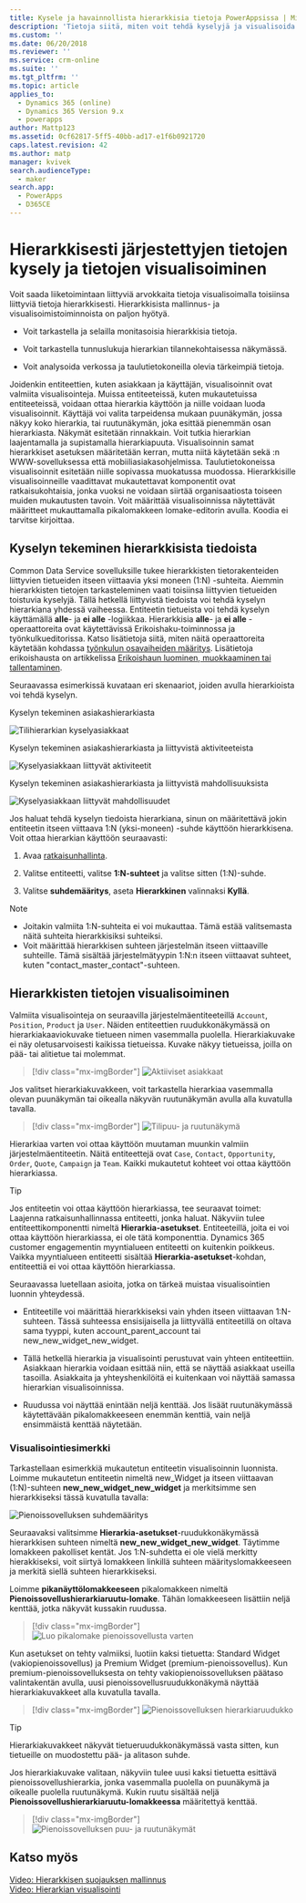 ```yaml
---
title: Kysele ja havainnollista hierarkkisia tietoja PowerAppsissa | MicrosoftDocs
description: 'Tietoja siitä, miten voit tehdä kyselyjä ja visualisoida hierarkiaan liittyviä tietoja'
ms.custom: ''
ms.date: 06/20/2018
ms.reviewer: ''
ms.service: crm-online
ms.suite: ''
ms.tgt_pltfrm: ''
ms.topic: article
applies_to:
  - Dynamics 365 (online)
  - Dynamics 365 Version 9.x
  - powerapps
author: Mattp123
ms.assetid: 0cf62817-5ff5-40bb-ad17-e1f6b0921720
caps.latest.revision: 42
ms.author: matp
manager: kvivek
search.audienceType:
  - maker
search.app:
  - PowerApps
  - D365CE
---
```

# <a name="query-and-visualize-hierarchically-related-data"></a>Hierarkkisesti järjestettyjen tietojen kysely ja tietojen visualisoiminen

Voit saada liiketoimintaan liittyviä arvokkaita tietoja visualisoimalla toisiinsa liittyviä tietoja hierarkkisesti. Hierarkkisista mallinnus- ja visualisoimistoiminnoista on paljon hyötyä.  
  
-   Voit tarkastella ja selailla monitasoisia hierarkkisia tietoja.  
  
-   Voit tarkastella tunnuslukuja hierarkian tilannekohtaisessa näkymässä.  
  
-   Voit analysoida verkossa ja taulutietokoneilla olevia tärkeimpiä tietoja.  
  
Joidenkin entiteettien, kuten asiakkaan ja käyttäjän, visualisoinnit ovat valmiita visualisointeja. Muissa entiteeteissä, kuten mukautetuissa entiteeteissä, voidaan ottaa hierarkia käyttöön ja niille voidaan luoda visualisoinnit. Käyttäjä voi valita tarpeidensa mukaan puunäkymän, jossa näkyy koko hierarkia, tai ruutunäkymän, joka esittää pienemmän osan hierarkiasta. Näkymät esitetään rinnakkain. Voit tutkia hierarkian laajentamalla ja supistamalla hierarkiapuuta. Visualisoinnin samat hierarkkiset asetuksen määritetään kerran, mutta niitä käytetään sekä :n WWW-sovelluksessa että mobiiliasiakasohjelmissa. Taulutietokoneissa visualisoinnit esitetään niille sopivassa muokatussa muodossa. Hierarkkisille visualisoinneille vaadittavat mukautettavat komponentit ovat ratkaisukohtaisia, jonka vuoksi ne voidaan siirtää organisaatiosta toiseen muiden mukautusten tavoin. Voit määrittää visualisoinnissa näytettävät määritteet mukauttamalla pikalomakkeen lomake-editorin avulla. Koodia ei tarvitse kirjoittaa.  
  
<a name="BKMK_Querydata"></a>   
## <a name="query-hierarchical-data"></a>Kyselyn tekeminen hierarkkisista tiedoista  
 Common Data Service sovelluksille tukee hierarkkisten tietorakenteiden liittyvien tietueiden itseen viittaavia yksi moneen (1:N) -suhteita. Aiemmin hierarkkisten tietojen tarkasteleminen vaati toisiinsa liittyvien tietueiden toistuvia kyselyjä. Tällä hetkellä liittyvistä tiedoista voi tehdä kyselyn hierarkiana yhdessä vaiheessa. Entiteetin tietueista voi tehdä kyselyn käyttämällä **alle**- ja **ei alle** -logiikkaa. Hierarkkisia **alle**- ja **ei alle** -operaattoreita ovat käytettävissä Erikoishaku-toiminnossa ja työnkulkueditorissa. Katso lisätietoja siitä, miten näitä operaattoreita käytetään kohdassa [työnkulun osavaiheiden määritys](/flow/configure-workflow-steps). Lisätietoja erikoishausta on artikkelissa [Erikoishaun luominen, muokkaaminen tai tallentaminen](https://docs.microsoft.com/dynamics365/customer-engagement/basics/save-advanced-find-search).  
  
 Seuraavassa esimerkissä kuvataan eri skenaariot, joiden avulla hierarkioista voi tehdä kyselyn.  
  
 Kyselyn tekeminen asiakashierarkiasta  
  
 ![Tilihierarkian kyselyasiakkaat](media/query-accounts.png "Tilihierarkian kyselyasiakkaat")  
  
 Kyselyn tekeminen asiakashierarkiasta ja liittyvistä aktiviteeteista  
  
 ![Kyselyasiakkaan liittyvät aktiviteetit](media/query-account-related-activities.png "Kyselyasiakkaan liittyvät aktiviteetit")  
  
 Kyselyn tekeminen asiakashierarkiasta ja liittyvistä mahdollisuuksista  
  
 ![Kyselyasiakkaan liittyvät mahdollisuudet](media/query-account-related-opportunities.png "Kyselyasiakkaan liittyvät mahdollisuudet")  
  
 Jos haluat tehdä kyselyn tiedoista hierarkiana, sinun on määritettävä jokin entiteetin itseen viittaava 1:N (yksi-moneen) -suhde käyttöön hierarkkisena. Voit ottaa hierarkian käyttöön seuraavasti:  
  
1.  Avaa [ratkaisunhallinta](../model-driven-apps/advanced-navigation.md#solution-explorer). 
  
2.  Valitse entiteetti, valitse **1:N-suhteet** ja valitse sitten (1:N)-suhde. 

3.  Valitse **suhdemääritys**, aseta **Hierarkkinen** valinnaksi **Kyllä**.  
  
> [!NOTE]
> - Joitakin valmiita 1:N-suhteita ei voi mukauttaa. Tämä estää valitsemasta näitä suhteita hierarkkisiksi suhteiksi.  
> - Voit määrittää hierarkkisen suhteen järjestelmän itseen viittaaville suhteille. Tämä sisältää järjestelmätyypin 1:N:n itseen viittaavat suhteet, kuten "contact_master_contact"-suhteen.  
  
<a name="BKMK_Visualizedata"></a>   
## <a name="visualize-hierarchical-data"></a>Hierarkkisten tietojen visualisoiminen  
 Valmiita visualisointeja on seuraavilla järjestelmäentiteeteillä `Account`, `Position`, `Product` ja `User`. Näiden entiteettien ruudukkonäkymässä on hierarkiakaaviokuvake tietueen nimen vasemmalla puolella. Hierarkiakuvake ei näy oletusarvoisesti kaikissa tietueissa. Kuvake näkyy tietueissa, joilla on pää- tai alitietue tai molemmat.  
 
 > [!div class="mx-imgBorder"] 
 > ![Aktiiviset asiakkaat](media/cust-hs-active-account.png "Aktiiviset asiakkaat")  
  
 Jos valitset hierarkiakuvakkeen, voit tarkastella hierarkiaa vasemmalla olevan puunäkymän tai oikealla näkyvän ruutunäkymän avulla alla kuvatulla tavalla.  
  
> [!div class="mx-imgBorder"] 
> ![Tilipuu- ja ruutunäkymä](media/hierachy-security-accounts-tile-view.png "Tilipuu- ja ruutunäkymä")  
  
 Hierarkiaa varten voi ottaa käyttöön muutaman muunkin valmiin järjestelmäentiteetin. Näitä entiteettejä ovat `Case`, `Contact`, `Opportunity`, `Order`, `Quote`, `Campaign` ja `Team`. Kaikki mukautetut kohteet voi ottaa käyttöön hierarkiassa.  
  
> [!TIP]
>  Jos entiteetin voi ottaa käyttöön hierarkiassa, tee seuraavat toimet:  
>  Laajenna ratkaisunhallinnassa entiteetti, jonka haluat. Näkyviin tulee entiteettikomponentti nimeltä **Hierarkia-asetukset**. Entiteeteillä, joita ei voi ottaa käyttöön hierarkiassa, ei ole tätä komponenttia. Dynamics 365 customer engagementin myyntialueen entiteetti on kuitenkin poikkeus. Vaikka myyntialueen entiteetti sisältää **Hierarkia-asetukset**-kohdan, entiteettiä ei voi ottaa käyttöön hierarkiassa.  
  
 Seuraavassa luetellaan asioita, jotka on tärkeä muistaa visualisointien luonnin yhteydessä.  
  
-   Entiteetille voi määrittää hierarkkiseksi vain yhden itseen viittaavan 1:N-suhteen. Tässä suhteessa ensisijaisella ja liittyvällä entiteetillä on oltava sama tyyppi, kuten account_parent_account tai new_new_widget_new_widget.  
  
-   Tällä hetkellä hierarkia ja visualisointi perustuvat vain yhteen entiteettiin. Asiakkaan hierarkia voidaan esittää niin, että se näyttää asiakkaat useilla tasoilla. Asiakkaita ja yhteyshenkilöitä ei kuitenkaan voi näyttää samassa hierarkian visualisoinnissa.  
  
-   Ruudussa voi näyttää enintään neljä kenttää. Jos lisäät ruutunäkymässä käytettävään pikalomakkeeseen enemmän kenttiä, vain neljä ensimmäistä kenttää näytetään.  
  
### <a name="visualization-example"></a>Visualisointiesimerkki  
 Tarkastellaan esimerkkiä mukautetun entiteetin visualisoinnin luonnista. Loimme mukautetun entiteetin nimeltä new_Widget ja itseen viittaavan (1:N)-suhteen **new_new_widget_new_widget** ja merkitsimme sen hierarkkiseksi tässä kuvatulla tavalla:  
  
 ![Pienoissovelluksen suhdemääritys](media/widget-relationship-definition.png "Pienoissovelluksen suhdemääritys")  
  
 Seuraavaksi valitsimme **Hierarkia-asetukset**-ruudukkonäkymässä hierarkkisen suhteen nimeltä **new_new_widget_new_widget**. Täytimme lomakkeen pakolliset kentät. Jos 1:N-suhdetta ei ole vielä merkitty hierakkiseksi, voit siirtyä lomakkeen linkillä suhteen määrityslomakkeeseen ja merkitä siellä suhteen hierarkkiseksi.  
  
 Loimme **pikanäyttölomakkeeseen** pikalomakkeen nimeltä **Pienoissovellushierarkiaruutu-lomake**. Tähän lomakkeeseen lisättiin neljä kenttää, jotka näkyvät kussakin ruudussa.  
  
> [!div class="mx-imgBorder"] 
> ![Luo pikalomake pienoissovellusta varten](media/create-quickf-orm.png "Luo pikalomake pienoissovellusta varten")  
  
 Kun asetukset on tehty valmiiksi, luotiin kaksi tietuetta: Standard Widget (vakiopienoissovellus) ja Premium Widget (premium-pienoissovellus). Kun premium-pienoissovelluksesta on tehty vakiopienoissovelluksen päätaso valintakentän avulla, uusi pienoissovellusruudukkonäkymä näyttää hierarkiakuvakkeet alla kuvatulla tavalla.  
  
> [!div class="mx-imgBorder"] 
> ![Pienoissovelluksen hierarkiaruudukko](media/widget-hierarchy-grid.png "Pienoissovelluksen hierarkiaruudukko")  
  
> [!TIP]
>  Hierarkiakuvakkeet näkyvät tietueruudukkonäkymässä vasta sitten, kun tietueille on muodostettu pää- ja alitason suhde.  
  
 Jos hierarkiakuvake valitaan, näkyviin tulee uusi kaksi tietuetta esittävä pienoissovellushierarkia, jonka vasemmalla puolella on puunäkymä ja oikealle puolella ruutunäkymä. Kukin ruutu sisältää neljä **Pienoissovellushierarkiaruutu-lomakkeessa** määritettyä kenttää.  
 
 > [!div class="mx-imgBorder"] 
 > ![Pienoissovelluksen puu- ja ruutunäkymät](media/widget-tree-tiles.png "Pienoissovelluksen puu- ja ruutunäkymät")  
  
## <a name="see-also"></a>Katso myös  
 [Video: Hierarkkisen suojauksen mallinnus](http://www.youtube.com/watch?v=kx5So32DrCo&index=10&list=PLC3591A8FE4ADBE07)   
 [Video: Hierarkian visualisointi](http://www.youtube.com/watch?v=_dGBE6icLNw&index=9&list=PLC3591A8FE4ADBE07)
